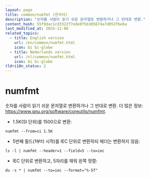 ```yaml
---
layout: page
title: common/numfmt (한국어)
description: "숫자를 사람이 읽기 쉬운 문자열로 변환하거나 그 반대로 변환."
content_hash: 55f9dac1cd3322f7ede0f5b305674a7d053fbe6a
last_modified_at: 2024-11-06
related_topics:
  - title: English version
    url: /en/common/numfmt.html
    icon: bi bi-globe
  - title: Nederlands version
    url: /nl/common/numfmt.html
    icon: bi bi-globe
tldri18n_status: 2
---
```

# numfmt

숫자를 사람이 읽기 쉬운 문자열로 변환하거나 그 반대로 변환.
더 많은 정보: <https://www.gnu.org/software/coreutils/numfmt>.

- 1.5K(SI 단위)를 1500으로 변환:

`numfmt --from=si 1.5K`

- 5번째 필드(1부터 시작)를 IEC 단위로 변환하되 헤더는 변환하지 않음:

`ls -l | numfmt --header=1 --field=5 --to=iec`

- IEC 단위로 변환하고, 5자리를 채워 왼쪽 정렬:

`du -s * | numfmt --to=iec --format="%-5f"`

